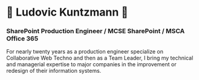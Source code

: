 # 👋 Ludovic Kuntzmann 👋

### SharePoint Production Engineer /  MCSE SharePoint / MSCA Office 365 



For nearly twenty years as a production engineer specialize on Collaborative Web Techno and then as a Team Leader, I bring my technical and managerial expertise to major companies in the improvement or redesign of their information systems.


<!--
**Balthior21/Balthior21** is a ✨ _special_ ✨ repository because its `README.md` (this file) appears on your GitHub profile.

Here are some ideas to get you started:

- 🔭 I’m currently working on ...
- 🌱 I’m currently learning ...
- 👯 I’m looking to collaborate on ...
- 🤔 I’m looking for help with ...
- 💬 Ask me about ...
- 📫 How to reach me: ...
- 😄 Pronouns: ...
- ⚡ Fun fact: ...
-->
